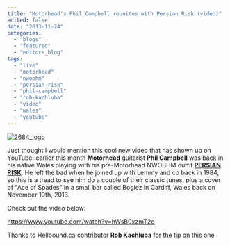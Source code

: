 ```yaml
---
title: "Motorhead's Phil Campbell reunites with Persian Risk (video)"
edited: false
date: "2013-11-24"
categories:
  - "blogs"
  - "featured"
  - "editors_blog"
tags:
  - "live"
  - "motorhead"
  - "nwobhm"
  - "persian-risk"
  - "phil-campbell"
  - "rob-kachluba"
  - "video"
  - "wales"
  - "youtube"
---
```


[![2684_logo](http://www.hellbound.ca/wp-content/uploads/2013/11/2684_logo.jpg)](http://www.hellbound.ca/wp-content/uploads/2013/11/2684_logo.jpg)

Just thought I would mention this cool new video that has shown up on YouTube: earlier this month **Motorhead** guitarist **Phil Campbell** was back in his native Wales playing with his pre-Motorhead NWOBHM outfit **[PERSIAN RISK](http://www.persianrisk.co.uk/Persian_Risk/Home.html)**. He left the bad when he joined up with Lemmy and co back in 1984, so this is a tread to see him do a couple of their classic tunes, plus a cover of "Ace of Spades" in a small bar called Bogiez in Cardiff, Wales back on November 10th, 2013.

Check out the video below:

https://www.youtube.com/watch?v=hWsB0xzmT2o

Thanks to Hellbound.ca contributor **Rob Kachluba** for the tip on this one
